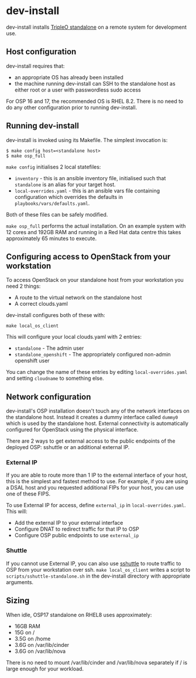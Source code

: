 # dev-install

dev-install installs [TripleO standalone](https://docs.openstack.org/project-deploy-guide/tripleo-docs/latest/deployment/standalone.html) on a remote system for development use.

## Host configuration

dev-install requires that:
* an appropriate OS has already been installed
* the machine running dev-install can SSH to the standalone host as either root or a user with passwordless sudo access

For OSP 16 and 17, the recommended OS is RHEL 8.2. There is no need to do any other configuration prior to running dev-install.

## Running dev-install

dev-install is invoked using its Makefile. The simplest invocation is:

```
$ make config host=<standalone host>
$ make osp_full
```

`make config` initialises 2 local statefiles:
* `inventory` - this is an ansible inventory file, initialised such that `standalone` is an alias for your target host.
* `local-overrides.yaml` - this is an ansible vars file containing configuration which overrides the defaults in `playbooks/vars/defaults.yaml`.

Both of these files can be safely modified.

`make osp_full` performs the actual installation. On an example system with 12 cores and 192GB RAM and running in a Red Hat data centre this takes approximately 65 minutes to execute.

## Configuring access to OpenStack from your workstation

To access OpenStack on your standalone host from your workstation you need 2 things:
* A route to the virtual network on the standalone host
* A correct clouds.yaml

dev-install configures both of these with:

```
make local_os_client
```

This will configure your local clouds.yaml with 2 entries:
* `standalone` - The admin user
* `standalone_openshift` - The appropriately configured non-admin openshift user

You can change the name of these entries by editing `local-overrides.yaml` and setting `cloudname` to something else.

## Network configuration

dev-install's OSP installation doesn't touch any of the network interfaces on the standalone host. Instead it creates a dummy interface called `dummy0` which is used by the standalone host. External connectivity is automatically configured for OpenStack using the physical interface.

There are 2 ways to get external access to the public endpoints of the deployed
OSP: sshuttle or an additional external IP.

### External IP

If you are able to route more than 1 IP to the external interface of your host, this is the simplest and fastest method to use. For example, if you are using a DSAL host and you requested additional FIPs for your host, you can use one of these FIPS.

To use External IP for access, define `external_ip` in `local-overrides.yaml`. This will:
* Add the external IP to your external interface
* Configure DNAT to redirect traffic for that IP to OSP
* Configure OSP public endpoints to use `external_ip`

### Shuttle

If you cannot use External IP, you can also use [sshuttle](https://github.com/sshuttle/sshuttle) to route traffic to OSP from your workstation over ssh. `make local_os_client` writes a script to `scripts/sshuttle-standalone.sh` in the dev-install directory with appropriate arguments.

## Sizing

When idle, OSP17 standalone on RHEL8 uses approximately:
* 16GB RAM
* 15G on /
* 3.5G on /home
* 3.6G on /var/lib/cinder
* 3.6G on /var/lib/nova

There is no need to mount /var/lib/cinder and /var/lib/nova separately if / is large enough for your workload.
